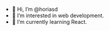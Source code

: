 - 👋 Hi, I’m @horiasd
- 👀 I’m interested in web development.
- 🌱 I’m currently learning React.
<!---
horiasd/horiasd is a ✨ special ✨ repository because its `README.md` (this file) appears on your GitHub profile.
You can click the Preview link to take a look at your changes.
--->
